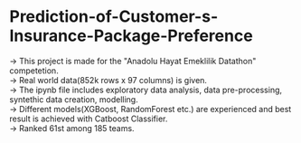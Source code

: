 # Prediction-of-Customer-s-Insurance-Package-Preference

-> This project is made for the "Anadolu Hayat Emeklilik Datathon" competetion.  
-> Real world data(852k rows x 97 columns) is given.  
-> The ipynb file includes exploratory data analysis, data pre-processing, syntethic data creation, modelling.  
-> Different models(XGBoost, RandomForest etc.) are experienced and best result is achieved with Catboost Classifier.  
-> Ranked 61st among 185 teams.  
